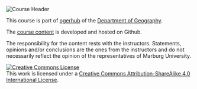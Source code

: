 ![Course Header](https://gisma-courses.github.io/geoinfo-basis-qgis/assets/images/aslo1.webp "Image source: C.Reudenbach")



This course is part of [ogerhub](https://ogerhub.github.io/) of the [Department of Geography](https://www.uni-marburg.de/fb19).



The [course content](https://ogerhub.github.io/aslo/) is developed and hosted on Github. 


The responsibility for the content rests with the instructors. Statements, opinions and/or conclusions are the ones from the instructors and do not necessarily reflect the opinion of the representatives of Marburg University.  

<a rel="license" href="http://creativecommons.org/licenses/by-sa/4.0/"><img alt="Creative Commons License" style="border-width:0" src="https://i.creativecommons.org/l/by-sa/4.0/88x31.png" /></a><br />This work is licensed under a <a rel="license" href="http://creativecommons.org/licenses/by-sa/4.0/">Creative Commons Attribution-ShareAlike 4.0 International License</a>.


